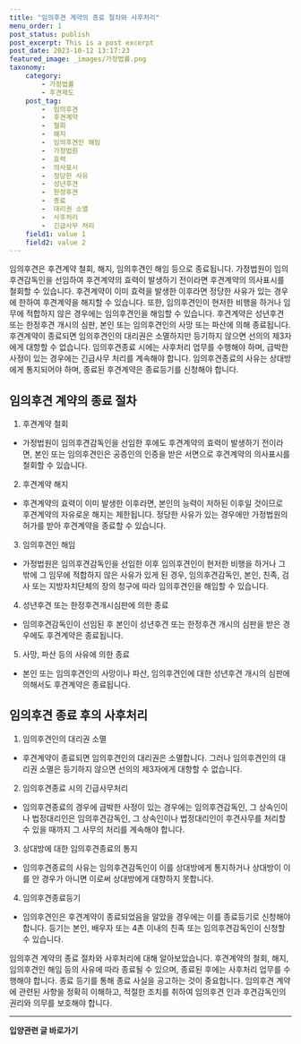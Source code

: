 ```yaml
---
title: "임의후견 계약의 종료 절차와 사후처리"
menu_order: 1
post_status: publish
post_excerpt: This is a post excerpt
post_date: 2023-10-12 13:17:23
featured_image: _images/가정법률.png
taxonomy:
    category:
        - 가정법률
        - 후견제도
    post_tag:
        -  임의후견
        -  후견계약
        -  철회
        -  해지
        -  임의후견인 해임
        -  가정법원
        -  효력
        -  의사표시
        -  정당한 사유
        -  성년후견
        -  한정후견
        -  종료
        -  대리권 소멸
        -  사후처리
        -  긴급사무 처리
    field1: value 1
    field2: value 2
---
```



임의후견은 후견계약 철회, 해지, 임의후견인 해임 등으로 종료됩니다. 가정법원이 임의후견감독인을 선임하여 후견계약의 효력이 발생하기 전이라면 후견계약의 의사표시를 철회할 수 있습니다. 후견계약이 이미 효력을 발생한 이후라면 정당한 사유가 있는 경우에 한하여 후견계약을 해지할 수 있습니다. 또한, 임의후견인이 현저한 비행을 하거나 임무에 적합하지 않은 경우에는 임의후견인을 해임할 수 있습니다. 후견계약은 성년후견 또는 한정후견 개시의 심판, 본인 또는 임의후견인의 사망 또는 파산에 의해 종료됩니다. 후견계약이 종료되면 임의후견인의 대리권은 소멸하지만 등기하지 않으면 선의의 제3자에게 대항할 수 없습니다. 임의후견종료 시에는 사후처리 업무를 수행해야 하며, 급박한 사정이 있는 경우에는 긴급사무 처리를 계속해야 합니다. 임의후견종료의 사유는 상대방에게 통지되어야 하며, 종료된 후견계약은 종료등기를 신청해야 합니다.

## 임의후견 계약의 종료 절차

1. 후견계약 철회
- 가정법원이 임의후견감독인을 선임한 후에도 후견계약의 효력이 발생하기 전이라면, 본인 또는 임의후견인은 공증인의 인증을 받은 서면으로 후견계약의 의사표시를 철회할 수 있습니다.

2. 후견계약 해지
- 후견계약의 효력이 이미 발생한 이후라면, 본인의 능력이 저하된 이후일 것이므로 후견계약의 자유로운 해지는 제한됩니다. 정당한 사유가 있는 경우에만 가정법원의 허가를 받아 후견계약을 종료할 수 있습니다.

3. 임의후견인 해임
- 가정법원은 임의후견감독인을 선임한 이후 임의후견인이 현저한 비행을 하거나 그 밖에 그 임무에 적합하지 않은 사유가 있게 된 경우, 임의후견감독인, 본인, 친족, 검사 또는 지방자치단체의 장의 청구에 따라 임의후견인을 해임할 수 있습니다.

4. 성년후견 또는 한정후견개시심판에 의한 종료
- 임의후견감독인이 선임된 후 본인이 성년후견 또는 한정후견 개시의 심판을 받은 경우에도 후견계약은 종료됩니다.

5. 사망, 파산 등의 사유에 의한 종료
- 본인 또는 임의후견인의 사망이나 파산, 임의후견인에 대한 성년후견 개시의 심판에 의해서도 후견계약은 종료됩니다.

## 임의후견 종료 후의 사후처리

1. 임의후견인의 대리권 소멸
- 후견계약이 종료되면 임의후견인의 대리권은 소멸합니다. 그러나 임의후견인의 대리권 소멸은 등기하지 않으면 선의의 제3자에게 대항할 수 없습니다.

2. 임의후견종료 시의 긴급사무처리
- 임의후견종료의 경우에 급박한 사정이 있는 경우에는 임의후견감독인, 그 상속인이나 법정대리인은 임의후견감독인, 그 상속인이나 법정대리인이 후견사무를 처리할 수 있을 때까지 그 사무의 처리를 계속해야 합니다.

3. 상대방에 대한 임의후견종료의 통지
- 임의후견종료의 사유는 임의후견감독인이 이를 상대방에게 통지하거나 상대방이 이를 안 경우가 아니면 이로써 상대방에게 대항하지 못합니다.

4. 임의후견종료등기
- 임의후견인은 후견계약이 종료되었음을 알았을 경우에는 이를 종료등기로 신청해야 합니다. 등기는 본인, 배우자 또는 4촌 이내의 친족 또는 임의후견감독인이 신청할 수 있습니다.

임의후견 계약의 종료 절차와 사후처리에 대해 알아보았습니다. 후견계약의 철회, 해지, 임의후견인 해임 등의 사유에 따라 종료될 수 있으며, 종료된 후에는 사후처리 업무를 수행해야 합니다. 종료 등기를 통해 종료 사실을 공고하는 것이 중요합니다. 임의후견 계약에 관련된 사항을 정확히 이해하고, 적절한 조치를 취하여 임의후견 인과 후견감독인의 권리와 의무를 보호해야 합니다.


<!-- wp:separator -->
<hr class="wp-block-separator has-alpha-channel-opacity"/>
<!-- /wp:separator -->
<!-- wp:group {"backgroundColor":"base","layout":{"type":"constrained"}} -->
<div class="wp-block-group has-base-background-color has-background">
<!-- wp:paragraph {"align":"center","fontSize":"large"} -->
<p class="has-text-align-center has-large-font-size"><strong>입양관련 글 바로가기</strong></p>
<!-- /wp:paragraph -->


<!-- wp:latest-posts{"categories": [{"id": 1407, "count": 100, "description": "", "link": "https://uknowlaw.com/category/https://uknowlaw.com/category/%ec%9e%85%ec%96%91//", "name": "입양", "slug": "입양", "taxonomy": "category", "parent": 0, "meta": [],"_links":{"self":[{"href":"https://uknowlaw.com/wp-json/wp/v2/categories/1407"}],"collection":[{"href":"https://uknowlaw.com/wp-json/wp/v2/categories"}],"about":[{"href":"https://uknowlaw.com/wp-json/wp/v2/taxonomies/category"}],"wp:post_type":[{"href":"https://uknowlaw.com/wp-json/wp/v2/posts?categories=1407"}],"curies":[{"name":"wp","href":"https://api.w.org/{rel}","templated":true}]}}],"postsToShow":100,"excerptLength":28,"postLayout":"grid","columns":2,"featuredImageAlign":"left","featuredImageSizeSlug":"large","fontSize":"medium"} /-->
</div>
<!-- /wp:group -->
    